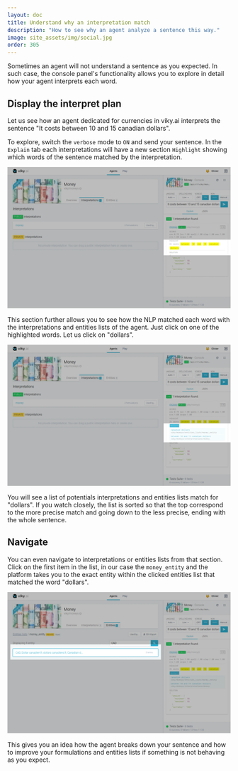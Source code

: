 ```yaml
---
layout: doc
title: Understand why an interpretation match
description: "How to see why an agent analyze a sentence this way."
image: site_assets/img/social.jpg
order: 305
---
```


Sometimes an agent will not understand a sentence as you expected. In such case, the console panel's functionality allows you to explore in detail how your agent interprets each word.

## Display the interpret plan

Let us see how an agent dedicated for currencies in viky.ai interprets the sentence "It costs between 10 and 15 canadian dollars".

To explore, switch the `verbose` mode to `ON` and send your sentence. In the `Explain` tab each interpretations will have a new section `Highlight` showing which words of the sentence matched by the interpretation.

![Console highlight section](img/01_console_highlight.png "With option 'verbose' a new section appears")

This section further allows you to see how the NLP matched each word with the interpretations and entities lists of the agent. Just click on one of the highlighted words. Let us click on "dollars".

![Console highlight detail](img/02_console_highlight_details.png "Matching candidates for a word")

You will see a list of potentials interpretations and entities lists match for "dollars". If you watch closely, the list is sorted so that the top correspond to the more precise match and going down to the less precise, ending with the whole sentence.

## Navigate

You can even navigate to interpretations or entities lists from that section. Click on the first item in the list, in our case the `money_entity` and the platform takes you to the exact entity within the clicked entities list that matched the word "dollars".

![Navigate from highlight](img/03_console_navigation.png "Navigate from the highlight list")

This gives you an idea how the agent breaks down your sentence and how to improve your formulations and entities lists if something is not behaving as you expect.
